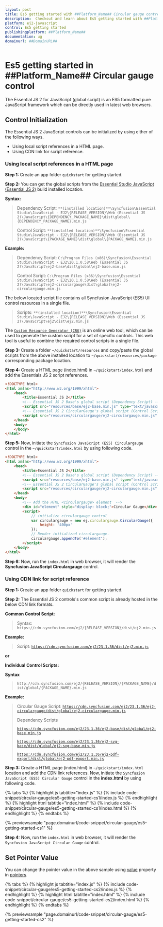 ```yaml
---
layout: post
title: Es5 getting started with ##Platform_Name## Circular gauge control | Syncfusion
description:  Checkout and learn about Es5 getting started with ##Platform_Name## Circular gauge control of Syncfusion Essential JS 2 and more details.
platform: ej2-javascript
control: Es5 getting started 
publishingplatform: ##Platform_Name##
documentation: ug
domainurl: ##DomainURL##
---
```


# Es5 getting started in ##Platform_Name## Circular gauge control

The Essential JS 2 for JavaScript (global script) is an ES5 formatted pure JavaScript framework which can be directly used in latest web browsers.

## Control Initialization

The Essential JS 2 JavaScript controls can be initialized by using either of the following ways.

* Using local script references in a HTML page.
* Using CDN link for script reference.

### Using local script references in a HTML page

**Step 1:** Create an app folder `quickstart` for getting started.

**Step 2:** You can get the global scripts from the [Essential Studio JavaScript (Essential JS 2)](https://www.syncfusion.com/downloads/essential-js2) build installed location.

**Syntax:**
> Dependency Script: `**(installed location)**\Syncfusion\Essential Studio\JavaScript - EJ2\{RELEASE_VERSION}\Web (Essential JS 2)\JavaScript\{DEPENDENCY_PACKAGE_NAME}\dist\global\{DEPENDENCY_PACKAGE_NAME}.min.js`
>
> Control Script: `**(installed location)**\Syncfusion\Essential Studio\JavaScript - EJ2\{RELEASE_VERSION}\Web (Essential JS 2)\JavaScript\{PACKAGE_NAME}\dist\global\{PACKAGE_NAME}.min.js`

**Example:**
> Dependency Script: `C:\Program Files (x86)\Syncfusion\Essential Studio\JavaScript - EJ2\20.1.0.58\Web (Essential JS 2)\JavaScript\ej2-base\dist\global\ej2-base.min.js`
>
> Control Script: `C:\Program Files (x86)\Syncfusion\Essential Studio\JavaScript - EJ2\20.1.0.58\Web (Essential JS 2)\JavaScript\ej2-circulargauge\dist\global\ej2-circulargauge.min.js`

The below located script file contains all Syncfusion JavaScript (ES5) UI control resources in a single file.

> Scripts: `**(installed location)**\Syncfusion\Essential Studio\JavaScript - EJ2\{RELEASE_VERSION}\Web (Essential JS 2)\JavaScript\ej2\dist\ej2.min.js`

The [`Custom Resource Generator (CRG)`](https://crg.syncfusion.com/) is an online web tool, which can be used to generate the custom script for a set of specific controls. This web tool is useful to combine the required control scripts in a single file.

**Step 3:** Create a folder `~/quickstart/resources` and copy/paste the global scripts from the above installed location to `~/quickstart/resources/package` corresponding package location.

**Step 4:** Create a HTML page (index.html) in `~/quickstart/index.html` and add the Essentials JS 2 script references.

```html
<!DOCTYPE html>
<html xmlns="http://www.w3.org/1999/xhtml">
    <head>
        <title>Essential JS 2</title>
        <!-- Essential JS 2 Base's global script (Dependency Script) -->
        <script src="resources/base/ej2-base.min.js" type="text/javascript"></script>
        <!-- Essential JS 2 CircularGauge's global script (Control Script) -->
        <script src="resources/circulargauge/ej2-circulargauge.min.js" type="text/javascript"></script>
    </head>
    <body>
    </body>
</html>
```

**Step 5:** Now, initiate the `Syncfusion JavaScript (ES5) Circulargauge` control in the `~/quickstart/index.html` by using following code.

```html
<!DOCTYPE html>
<html xmlns="http://www.w3.org/1999/xhtml">
    <head>
        <title>Essential JS 2</title>
        <!-- Essential JS 2 Base's global script (Dependency Script) -->
        <script src="resources/base/ej2-base.min.js" type="text/javascript"></script>
        <!-- Essential JS 2 CircularGauge's global script (Control Script) -->
        <script src="resources/circulargauge/ej2-circulargauge.min.js" type="text/javascript"></script>
    </head>
    <body>
        <!-- Add the HTML <circulargauge> element  -->
        <div id="element" style="display: block;">Circular Gauge</div>
        <script>
            // initialize circulargauge control
            var circulargauge = new ej.circulargauge.CircularGauge({
                height: '400px'
            });
            // Render initialized circulargauge.
            circulargauge.appendTo('#element');
        </script>
    </body>
</html>
```

**Step 6:** Now, run the `index.html` in web browser, it will render the **Syncfusion JavaScript Circulargauge** control.

### Using CDN link for script reference

**Step 1:** Create an app folder `quickstart` for getting started.

**Step 2:** The Essential JS 2 controls's common script is already hosted in the below CDN link formats.

**Common Control Script:**
> Syntax: `https://cdn.syncfusion.com/ej2/{RELEASE_VERSION}/dist/ej2.min.js`

**Example:**
> Script: [`https://cdn.syncfusion.com/ej2/23.1.36/dist/ej2.min.js`](https://cdn.syncfusion.com/ej2/23.1.36/dist/ej2.min.js)
>

**or**

**Individual Control Scripts:**

**Syntax**
>`http://cdn.syncfusion.com/ej2/{RELEASE_VERSION}/{PACKAGE_NAME}/dist/global/{PACKAGE_NAME}.min.js`

**Example:**
> Circular Gauge Script: [`https://cdn.syncfusion.com/ej2/23.1.36/ej2-circulargauge/dist/global/ej2-circulargauge.min.js`](https://cdn.syncfusion.com/ej2/23.1.36/ej2-circulargauge/dist/global/ej2-circulargauge.min.js)
>
>Dependency Scripts
>
> [`https://cdn.syncfusion.com/ej2/23.1.36/ej2-base/dist/global/ej2-base.min.js`](https://cdn.syncfusion.com/ej2/23.1.36/ej2-base/dist/global/ej2-base.min.js)
>
> [`https://cdn.syncfusion.com/ej2/23.1.36/ej2-svg-base/dist/global/ej2-svg-base.min.js`](https://cdn.syncfusion.com/ej2/23.1.36/ej2-svg-base/dist/global/ej2-svg-base.min.js)
>
> [`https://cdn.syncfusion.com/ej2/23.1.36/ej2-pdf-export/dist/global/ej2-pdf-export.min.js`](https://cdn.syncfusion.com/ej2/23.1.36/ej2-pdf-export/dist/global/ej2-pdf-export.min.js)

**Step 3:** Create a HTML page (index.html) in `~/quickstart/index.html` location and add the CDN link references. Now, initiate the `Syncfusion JavaScript (ES5) Circular Gauge` control in the **index.html** by using following code.

{% tabs %}
{% highlight js tabtitle="index.js" %}
{% include code-snippet/circular-gauge/es5-getting-started-cs1/index.js %}
{% endhighlight %}
{% highlight html tabtitle="index.html" %}
{% include code-snippet/circular-gauge/es5-getting-started-cs1/index.html %}
{% endhighlight %}
{% endtabs %}
        
{% previewsample "page.domainurl/code-snippet/circular-gauge/es5-getting-started-cs1" %}

**Step 4:** Now, run the `index.html` in web browser, it will render the `Syncfusion JavaScript Circular Gauge` control.

## Set Pointer Value

You can change the pointer value in the above sample using [value](../api/circular-gauge/pointer/#value-number) property in [pointers](../api/circular-gauge/pointer).

{% tabs %}
{% highlight js tabtitle="index.js" %}
{% include code-snippet/circular-gauge/es5-getting-started-cs2/index.js %}
{% endhighlight %}
{% highlight html tabtitle="index.html" %}
{% include code-snippet/circular-gauge/es5-getting-started-cs2/index.html %}
{% endhighlight %}
{% endtabs %}
        
{% previewsample "page.domainurl/code-snippet/circular-gauge/es5-getting-started-cs2" %}
